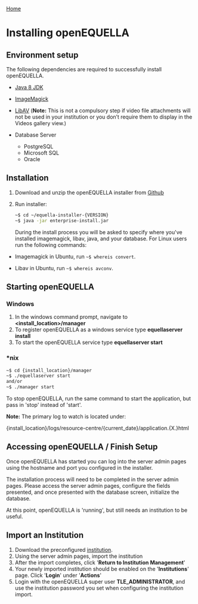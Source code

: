 [Home](https://equella.github.io/)

# Installing openEQUELLA

## Environment setup
The following dependencies are required to successfully install openEQUELLA.

- [Java 8 JDK](https://www.oracle.com/technetwork/java/javase/downloads/jdk8-downloads-2133151.html) 

- [ImageMagick](https://www.imagemagick.org/script/download.php)

- [LibAV](https://libav.org/download/) (**Note:** This is not a compulsory step if video file attachments will not be used in your
  institution or you don’t require them to display in the Videos gallery view.)

- Database Server

  - PostgreSQL
  - Microsoft SQL 
  - Oracle



## Installation

1. Download and unzip the openEQUELLA installer from [Github]( https://github.com/equella/Equella/releases) 

1. Run installer:
    ```bash
    ~$ cd ~/equella-installer-{VERSION}
    ~$ java -jar enterprise-install.jar
    ```
    During the install process you will be asked to specify where you've installed imagemagick, libav, java, and your database. For Linux users run the following commands:
- Imagemagick in Ubuntu, run ```~$ whereis convert```.

- Libav in Ubuntu, run ```~$ whereis avconv```.



## Starting openEQUELLA

### Windows

1. In the windows command prompt, navigate to  **<install_location>/manager**
2. To register openEQUELLA as a windows service type **equellaserver install**
3. To start the openEQUELLA service type **equellaserver start**

### \*nix
```bash
~$ cd {install_location}/manager
~$ ./equellaserver start
and/or
~$ ./manager start
```
To stop openEQUELLA, run the same command to start the application, but pass in 'stop' instead of 'start'.

**Note:** The primary log to watch is located under: 

{install_location}/logs/resource-centre/{current_date}/application.{X.}html



## Accessing openEQUELLA / Finish Setup
Once openEQUELLA has started you can log into the server admin pages using the hostname and port you configured in the installer.

The installation process will need to be completed in the server admin pages. Please access the server admin pages, configure the fields presented, and once presented with the database screen, initialize the database.

At this point, openEQUELLA is 'running', but still needs an institution to be useful.



## Import an Institution
1. Download the preconfigured [institution](https://github.com/equella/equella.github.io/blob/master/guides/6.4VanillaReferenceInstitution.tgz).
1. Using the server admin pages, import the institution
1. After the import completes, click '**Return to Institution Management**'
1. Your newly imported institution should be enabled on the '**Institutions**' page.  Click '**Login**' under '**Actions**'
1. Login with the openEQUELLA super user **TLE_ADMINISTRATOR**, and use the institution password you set when configuring the institution import.
